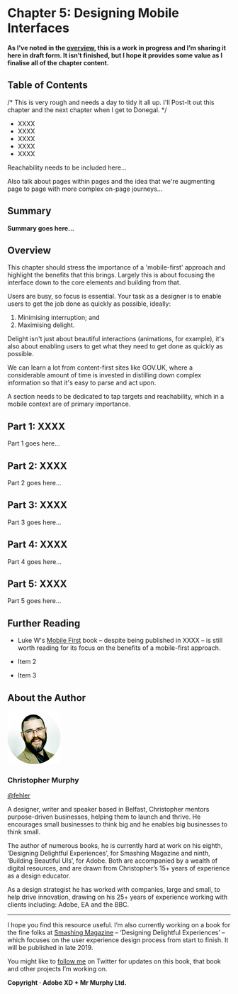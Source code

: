 Chapter 5: Designing Mobile Interfaces
======================================

**As I’ve noted in the [overview](https://github.com/fehler/building-beautiful-uis/blob/master/00-Overview.md), this is a work in progress and I’m sharing it here in draft form. It isn’t finished, but I hope it provides some value as I finalise all of the chapter content.**



Table of Contents
-----------------

/* This is very rough and needs a day to tidy it all up. I'll Post-It out this chapter and the next chapter when I get to Donegal. */

+ XXXX
+ XXXX
+ XXXX
+ XXXX
+ XXXX

Reachability needs to be included here…

Also talk about pages within pages and the idea that we're augmenting page to page with more complex on-page journeys…

<!--

Sections to consider:

+ Task-Focused User Interfaces
+ Reachability
+ Tap Targets

-->


Summary
-------

**Summary goes here…**



Overview
--------

This chapter should stress the importance of a 'mobile-first' approach and highlight the benefits that this brings. Largely this is about focusing the interface down to the core elements and building from that.

Users are busy, so focus is essential. Your task as a designer is to enable users to get the job done as quickly as possible, ideally:

1. Minimising interruption; and
2. Maximising delight.

Delight isn't just about beautiful interactions (animations, for example), it's also about enabling users to get what they need to get done as quickly as possible.

We can learn a lot from content-first sites like GOV.UK, where a considerable amount of time is invested in distilling down complex information so that it's easy to parse and act upon.

A section needs to be dedicated to tap targets and reachability, which in a mobile context are of primary importance.



Part 1: XXXX
--------------------------

Part 1 goes here…



Part 2: XXXX
--------------------------

Part 2 goes here…



Part 3: XXXX
--------------------------

Part 3 goes here…



Part 4: XXXX
--------------------------

Part 4 goes here…



Part 5: XXXX
--------------------------

Part 5 goes here…



Further Reading
---------------

+ Luke W's [Mobile First](#) book – despite being published in XXXX – is still worth reading for its focus on the benefits of a mobile-first approach.

+ Item 2

+ Item 3



About the Author
----------------

![Christopher Murphy](images/overview/mr-murphy.png)

### Christopher Murphy

[@fehler](https://www.twitter.com/fehler)

A designer, writer and speaker based in Belfast, Christopher mentors purpose-driven businesses, helping them to launch and thrive. He encourages small businesses to think big and he enables big businesses to think small.

The author of numerous books, he is currently hard at work on his eighth, ‘Designing Delightful Experiences’, for Smashing Magazine and ninth, ‘Building Beautiful UIs’, for Adobe. Both are accompanied by a wealth of digital resources, and are drawn from Christopher’s 15+ years of experience as a design educator.

As a design strategist he has worked with companies, large and small, to help drive innovation, drawing on his 25+ years of experience working with clients including: Adobe, EA and the BBC.



---



I hope you find this resource useful. I’m also currently working on a book for the fine folks at [Smashing Magazine](https://www.smashingmagazine.com) – ‘Designing Delightful Experiences’ – which focuses on the user experience design process from start to finish. It will be published in late 2019.

You might like to [follow me](https://www.twitter.com/fehler) on Twitter for updates on this book, that book and other projects I’m working on.

**Copyright · Adobe XD + Mr Murphy Ltd.**